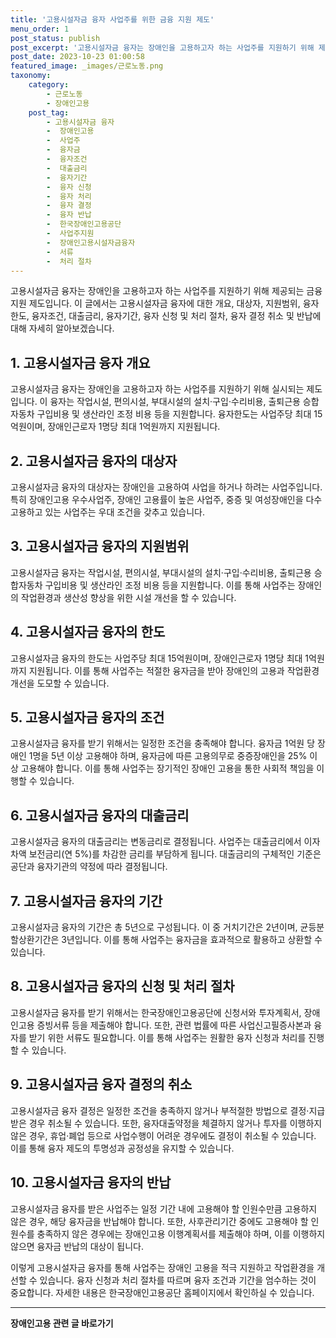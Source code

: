 ```yaml
---
title: '고용시설자금 융자 사업주를 위한 금융 지원 제도'
menu_order: 1
post_status: publish
post_excerpt: '고용시설자금 융자는 장애인을 고용하고자 하는 사업주를 지원하기 위해 제공되는 금융 지원 제도입니다. 이 글에서는 고용시설자금 융자에 대한 개요, 대상자, 지원범위, 융자한도, 융자조건, 대출금리, 융자기간, 융자 신청 및 처리 절차, 융자 결정 취소 및 반납에 대해 자세히 알아보겠습니다.'
post_date: 2023-10-23 01:00:58
featured_image: _images/근로노동.png
taxonomy:
    category:
        - 근로노동
        - 장애인고용
    post_tag:
        - 고용시설자금 융자
        -  장애인고용
        -  사업주
        -  융자금
        -  융자조건
        -  대출금리
        -  융자기간
        -  융자 신청
        -  융자 처리
        -  융자 결정
        -  융자 반납
        -  한국장애인고용공단
        -  사업주지원
        -  장애인고용시설자금융자
        -  서류
        -  처리 절차
---
```




고용시설자금 융자는 장애인을 고용하고자 하는 사업주를 지원하기 위해 제공되는 금융 지원 제도입니다. 이 글에서는 고용시설자금 융자에 대한 개요, 대상자, 지원범위, 융자한도, 융자조건, 대출금리, 융자기간, 융자 신청 및 처리 절차, 융자 결정 취소 및 반납에 대해 자세히 알아보겠습니다.

## 1. 고용시설자금 융자 개요
고용시설자금 융자는 장애인을 고용하고자 하는 사업주를 지원하기 위해 실시되는 제도입니다. 이 융자는 작업시설, 편의시설, 부대시설의 설치·구입·수리비용, 출퇴근용 승합자동차 구입비용 및 생산라인 조정 비용 등을 지원합니다. 융자한도는 사업주당 최대 15억원이며, 장애인근로자 1명당 최대 1억원까지 지원됩니다.

## 2. 고용시설자금 융자의 대상자
고용시설자금 융자의 대상자는 장애인을 고용하여 사업을 하거나 하려는 사업주입니다. 특히 장애인고용 우수사업주, 장애인 고용률이 높은 사업주, 중증 및 여성장애인을 다수 고용하고 있는 사업주는 우대 조건을 갖추고 있습니다.

## 3. 고용시설자금 융자의 지원범위
고용시설자금 융자는 작업시설, 편의시설, 부대시설의 설치·구입·수리비용, 출퇴근용 승합자동차 구입비용 및 생산라인 조정 비용 등을 지원합니다. 이를 통해 사업주는 장애인의 작업환경과 생산성 향상을 위한 시설 개선을 할 수 있습니다.

## 4. 고용시설자금 융자의 한도
고용시설자금 융자의 한도는 사업주당 최대 15억원이며, 장애인근로자 1명당 최대 1억원까지 지원됩니다. 이를 통해 사업주는 적절한 융자금을 받아 장애인의 고용과 작업환경 개선을 도모할 수 있습니다.

## 5. 고용시설자금 융자의 조건
고용시설자금 융자를 받기 위해서는 일정한 조건을 충족해야 합니다. 융자금 1억원 당 장애인 1명을 5년 이상 고용해야 하며, 융자금에 따른 고용의무로 중증장애인을 25% 이상 고용해야 합니다. 이를 통해 사업주는 장기적인 장애인 고용을 통한 사회적 책임을 이행할 수 있습니다.

## 6. 고용시설자금 융자의 대출금리
고용시설자금 융자의 대출금리는 변동금리로 결정됩니다. 사업주는 대출금리에서 이자차액 보전금리(연 5%)를 차감한 금리를 부담하게 됩니다. 대출금리의 구체적인 기준은 공단과 융자기관의 약정에 따라 결정됩니다.

## 7. 고용시설자금 융자의 기간
고용시설자금 융자의 기간은 총 5년으로 구성됩니다. 이 중 거치기간은 2년이며, 균등분할상환기간은 3년입니다. 이를 통해 사업주는 융자금을 효과적으로 활용하고 상환할 수 있습니다.

## 8. 고용시설자금 융자의 신청 및 처리 절차
고용시설자금 융자를 받기 위해서는 한국장애인고용공단에 신청서와 투자계획서, 장애인고용 증빙서류 등을 제출해야 합니다. 또한, 관련 법률에 따른 사업신고필증사본과 융자를 받기 위한 서류도 필요합니다. 이를 통해 사업주는 원활한 융자 신청과 처리를 진행할 수 있습니다.

## 9. 고용시설자금 융자 결정의 취소
고용시설자금 융자 결정은 일정한 조건을 충족하지 않거나 부적절한 방법으로 결정·지급받은 경우 취소될 수 있습니다. 또한, 융자대출약정을 체결하지 않거나 투자를 이행하지 않은 경우, 휴업·폐업 등으로 사업수행이 어려운 경우에도 결정이 취소될 수 있습니다. 이를 통해 융자 제도의 투명성과 공정성을 유지할 수 있습니다.

## 10. 고용시설자금 융자의 반납
고용시설자금 융자를 받은 사업주는 일정 기간 내에 고용해야 할 인원수만큼 고용하지 않은 경우, 해당 융자금을 반납해야 합니다. 또한, 사후관리기간 중에도 고용해야 할 인원수를 충족하지 않은 경우에는 장애인고용 이행계획서를 제출해야 하며, 이를 이행하지 않으면 융자금 반납의 대상이 됩니다.

이렇게 고용시설자금 융자를 통해 사업주는 장애인 고용을 적극 지원하고 작업환경을 개선할 수 있습니다. 융자 신청과 처리 절차를 따르며 융자 조건과 기간을 엄수하는 것이 중요합니다. 자세한 내용은 한국장애인고용공단 홈페이지에서 확인하실 수 있습니다.
<!-- wp:separator -->
<hr class="wp-block-separator has-alpha-channel-opacity"/>
<!-- /wp:separator -->

<!-- wp:group {"backgroundColor":"base","layout":{"type":"constrained"}} -->
<div class="wp-block-group has-base-background-color has-background"><!-- wp:paragraph {"align":"center","fontSize":"medium"} -->
<p class="has-text-align-center has-large-font-size"><strong>장애인고용 관련 글 바로가기</strong></p>
<!-- /wp:paragraph -->


<!-- wp:latest-posts
{"categories":[{"id":11037,"count":19,"description":"","link":"https://uknowlaw.com/category/%ec%9e%a5%ec%95%a0%ec%9d%b8%ea%b3%a0%ec%9a%a9/","name":"장애인고용","slug":"장애인고용","taxonomy":"category","parent":0,"meta":[],"_links":{"self":[{"href":"https://uknowlaw.com/wp-json/wp/v2/categories/11037"}],"collection":[{"href":"https://uknowlaw.com/wp-json/wp/v2/categories"}],"about":[{"href":"https://uknowlaw.com/wp-json/wp/v2/taxonomies/category"}],"wp:post_type":[{"href":"https://uknowlaw.com/wp-json/wp/v2/posts?categories=11037"}],"curies":[{"name":"wp","href":"https://api.w.org/{rel}","templated":true}]}}],"postsToShow":100,"excerptLength":28,"postLayout":"grid","columns":2,"featuredImageAlign":"left","featuredImageSizeSlug":"large","fontSize":"small"} /--></div>
<!-- /wp:group -->
